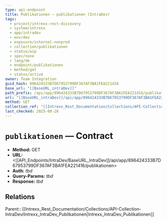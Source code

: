 ```yaml
---
type: api-endpoint
title: Publikationen — publikationen (IntraDev)
tags:
  - project/intrexx-rest-discovery
  - system/intrexx
  - app/intradev
  - env/dev
  - exposure/internal-nonprod
  - collection/publikationen
  - status/wip
  - spec/none
  - lang/de
  - endpoint/publikationen
  - method/get
  - status/active
owner: Team Integration
guid_hash: 896424333B7D67953799DF367AF3BA1FEA221416
base_url: "[[BaseURL_intraDev]]"
path_prefix: /api/app/896424333B7D67953799DF367AF3BA1FEA221416/publikationen$4
url: "[[BaseURL_intraDev]]/api/app/896424333B7D67953799DF367AF3BA1FEA221416/publikationen"
method: GET
collection_ref: "[[Intrexx_Rest_Documentation/Collections/API-Collection-IntraDev/Intrexx_IntraDev_Publikationen|Intrexx_IntraDev_Publikationen]]"
last_checked: 2025-08-26
---
```


# `publikationen` — Contract
- **Method:** GET  
- **URL:** <[[API_Endpoints/IntraDev/BaseURL_IntraDev]]/api/app/896424333B7D67953799DF367AF3BA1FEA221416/publikationen>  
- **Auth:** _tbd_  
- **Query-Params:** _tbd_  
- **Response:** _tbd_

## Relations
Parent:: [[Intrexx_Rest_Documentation/Collections/API-Collection-IntraDev/Intrexx_IntraDev_Publikationen|Intrexx_IntraDev_Publikationen]]
